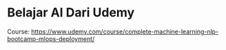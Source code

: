 ﻿# Belajar AI Dari Udemy
 Course: https://www.udemy.com/course/complete-machine-learning-nlp-bootcamp-mlops-deployment/
